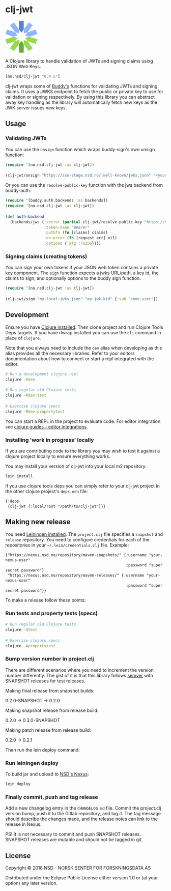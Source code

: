 # clj-jwt

![clj-jwt logo](./clj-jwt.png)

A Clojure library to handle validation of JWTs and signing claims using JSON Web Keys.

```clojure
[no.nsd/clj-jwt "0.4.5"]
```

clj-jwt wraps some of [Buddy's](https://funcool.github.io/buddy-sign/latest/) functions for validating JWTs and signing claims.
It uses a JWKS endpoint to fetch the public or private key to use for validation or signing respectively.
By using this library you can abstract away key handling as the library will automatically fetch new keys as the JWK server issues new keys.

## Usage

### Validating JWTs

You can use the `unsign` function which wraps buddy-sign's own unsign function:

```clojure
(require '[no.nsd.clj-jwt :as clj-jwt])

(clj-jwt/unsign "https://sso-stage.nsd.no/.well-known/jwks.json" "<your-token-here>")
```

Or you can use the `resolve-public-key` function with the  jws backend from
buddy-auth:

```clojure
(require '[buddy.auth.backends :as backends])
(require '[no.nsd.clj-jwt :as clj-jwt])

(def auth-backend
  (backends/jws {:secret (partial clj-jwt/resolve-public-key "https://sso-stage.nsd.no/.well-known/jwks.json")
                 :token-name "Bearer"
                 :authfn (fn [claims] claims)
                 :on-error (fn [request err] nil)
                 :options {:alg :rs256}}))
```

### Signing claims (creating tokens)

You can sign your own tokens if your JSON web token contains a private key component.
The `sign` function expects a jwks URL/path, a key id, the claims to sign, and optionally options to the buddy sign function.

```clojure
(require '[no.nsd.clj-jwt :as clj-jwt])

(clj-jwt/sign "my-local-jwks.json" "my-jwk-kid" {:sub "some-user"})
```

## Development

Ensure you have [Clojure installed](https://clojure.org/guides/getting_started).
Then clone project and run Clojure Tools Deps targets.  If you have rlwrap
installed you can use the `clj` command in place of `clojure`.

Note that you always need to include the `dev` alias when developing as this alias provides all the necessary libraries.
Refer to your editors documentation about how to connect or start a repl integrated with the editor.

```bash
# Run a development clojure repl
clojure -Adev

# Run regular old Clojure tests
clojure -Mdev:test

# Exercise clojure specs
clojure -Mdev:propertytest
```

You can start a REPL in the project to evaluate code.
For editor integration see [clojure guides - editor integrations](https://gitlab.nsd.no/clojure/guides/blob/master/editor.md).

### Installing 'work in progress' locally

If you are contributing code to the library you may wish to test it against a
clojure project locally to ensure everything works.

You may install your version of clj-jwt into your local m2 repository:

```bash
lein install
```

If you use clojure tools deps you can simply refer to your clj-jwt project in
the other clojure project's `deps.edn` file:

```edn
{:deps
 {clj-jwt {:local/root "/path/to/clj-jwt"}}}
```

## Making new release

You need [Leiningen installed](https://leiningen.org/#install). The
`project.clj` file specifies a `snapshot` and `release` repository. You need to
configure credentials for each of the repositories in your
`~/.lein/credentials.clj` file. Example:

```edn
{"https://nexus.nsd.no/repository/maven-snapshots/" {:username "your-nexus-user"
                                                     :password "super secret password"}
 "https://nexus.nsd.no/repository/maven-releases/" {:username "your-nexus-user"
                                                     :password "super secret password"}}
```

To make a release follow these points:

### Run tests and property tests (specs)

```bash
# Run regular old Clojure tests
clojure -Atest

# Exercise clojure specs
clojure -Apropertytest
```

### Bump version number in project.clj

There are different scenarios where you need to increment the version number
differently. The gist of it is that this library follows
[semver](https://semver.org/) with SNAPSHOT releases for test releases.

Making final release from snapshot builds:

0.2.0-SNAPSHOT -> 0.2.0

Making snapshot release from release build:

0.2.0 -> 0.3.0-SNAPSHOT

Making patch release from release build:

0.2.0 -> 0.2.1

Then run the lein deploy command:

### Run leiningen deploy

To build jar and upload to [NSD's Nexus](https://nexus.nsd.no):

```bash
lein deploy
```

### Finally commit, push and tag release

Add a new changelog entry in the `CHANGELOG.md` file.
Commit the project.clj version bump, push it to the Gitlab repository, and tag
it. The tag message should describe the changes made, and the release notes can
link to the release in Nexus.

PS! It is not necessary to commit and push SNAPSHOT releases. SNAPSHOT releases
are mutable and should not be tagged in git.

## License

Copyright © 2018 NSD - NORSK SENTER FOR FORSKNINGSDATA AS

Distributed under the Eclipse Public License either version 1.0 or (at
your option) any later version.
    
